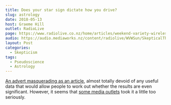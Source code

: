 ```yaml
---
title: Does your star sign dictate how you drive?
slug: astrology
date: 2018-05-13
host: Graeme Hill
outlet: RadioLive
page: https://www.radiolive.co.nz/home/articles/weekend-variety-wireless/2018/05/skeptical-thoughts--healing-crystals---wondermins.html
audio: https://audio.mediaworks.nz/content/radiolive/WVWSun/SkepticalThoughts13_05_18.mp3
layout: Post
categories:
  - Skepticism
tags:
  - Pseudoscience
  - Astrology
---
```


[An advert masquerading as an article](https://www.goget.com.au/blog/goget-zodiac/), almost totally devoid of any useful data that would allow people to work out whether the results are even significant. However, it seems that [some media outlets](https://www.nzherald.co.nz/lifestyle/news/article.cfm?c_id=6&objectid=12044421) took it a little too seriously.

<!-- more -->
